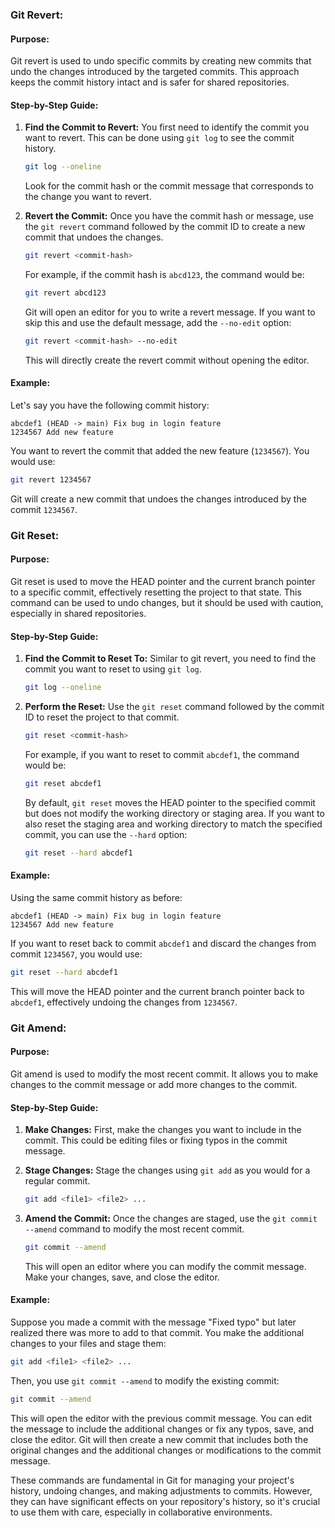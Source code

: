 
### Git Revert:

#### Purpose:
Git revert is used to undo specific commits by creating new commits that undo the changes introduced by the targeted commits. This approach keeps the commit history intact and is safer for shared repositories.

#### Step-by-Step Guide:

1. **Find the Commit to Revert:**
   You first need to identify the commit you want to revert. This can be done using `git log` to see the commit history.

   ```bash
   git log --oneline
   ```

   Look for the commit hash or the commit message that corresponds to the change you want to revert.

2. **Revert the Commit:**
   Once you have the commit hash or message, use the `git revert` command followed by the commit ID to create a new commit that undoes the changes.

   ```bash
   git revert <commit-hash>
   ```

   For example, if the commit hash is `abcd123`, the command would be:

   ```bash
   git revert abcd123
   ```

   Git will open an editor for you to write a revert message. If you want to skip this and use the default message, add the `--no-edit` option:

   ```bash
   git revert <commit-hash> --no-edit
   ```

   This will directly create the revert commit without opening the editor.

#### Example:
Let's say you have the following commit history:

```
abcdef1 (HEAD -> main) Fix bug in login feature
1234567 Add new feature
```

You want to revert the commit that added the new feature (`1234567`). You would use:

```bash
git revert 1234567
```

Git will create a new commit that undoes the changes introduced by the commit `1234567`.

### Git Reset:

#### Purpose:
Git reset is used to move the HEAD pointer and the current branch pointer to a specific commit, effectively resetting the project to that state. This command can be used to undo changes, but it should be used with caution, especially in shared repositories.

#### Step-by-Step Guide:

1. **Find the Commit to Reset To:**
   Similar to git revert, you need to find the commit you want to reset to using `git log`.

   ```bash
   git log --oneline
   ```

2. **Perform the Reset:**
   Use the `git reset` command followed by the commit ID to reset the project to that commit.

   ```bash
   git reset <commit-hash>
   ```

   For example, if you want to reset to commit `abcdef1`, the command would be:

   ```bash
   git reset abcdef1
   ```

   By default, `git reset` moves the HEAD pointer to the specified commit but does not modify the working directory or staging area. If you want to also reset the staging area and working directory to match the specified commit, you can use the `--hard` option:

   ```bash
   git reset --hard abcdef1
   ```

#### Example:
Using the same commit history as before:

```
abcdef1 (HEAD -> main) Fix bug in login feature
1234567 Add new feature
```

If you want to reset back to commit `abcdef1` and discard the changes from commit `1234567`, you would use:

```bash
git reset --hard abcdef1
```

This will move the HEAD pointer and the current branch pointer back to `abcdef1`, effectively undoing the changes from `1234567`.

### Git Amend:

#### Purpose:
Git amend is used to modify the most recent commit. It allows you to make changes to the commit message or add more changes to the commit.

#### Step-by-Step Guide:

1. **Make Changes:**
   First, make the changes you want to include in the commit. This could be editing files or fixing typos in the commit message.

2. **Stage Changes:**
   Stage the changes using `git add` as you would for a regular commit.

   ```bash
   git add <file1> <file2> ...
   ```

3. **Amend the Commit:**
   Once the changes are staged, use the `git commit --amend` command to modify the most recent commit.

   ```bash
   git commit --amend
   ```

   This will open an editor where you can modify the commit message. Make your changes, save, and close the editor.

#### Example:
Suppose you made a commit with the message "Fixed typo" but later realized there was more to add to that commit. You make the additional changes to your files and stage them:

```bash
git add <file1> <file2> ...
```

Then, you use `git commit --amend` to modify the existing commit:

```bash
git commit --amend
```

This will open the editor with the previous commit message. You can edit the message to include the additional changes or fix any typos, save, and close the editor. Git will then create a new commit that includes both the original changes and the additional changes or modifications to the commit message.

These commands are fundamental in Git for managing your project's history, undoing changes, and making adjustments to commits. However, they can have significant effects on your repository's history, so it's crucial to use them with care, especially in collaborative environments.
